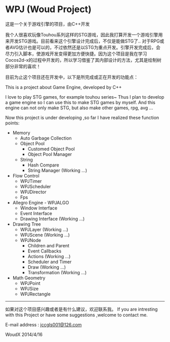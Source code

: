 WPJ (Woud Project)
===

这是一个关于游戏引擎的项目，由C++开发

  我个人很喜欢玩像Touhou系列这样的STG游戏，因此我打算开发一个游戏引擎用来开发STG游戏。目前看来这个引擎设计完成后，不仅是能做STG了.. 对于RPG或者AVG估计也是可以的，不过依然还是以STG为重点开发。引擎开发完成后，会尽力引入脚本，使游戏开发变得更加方便快捷。因为这个项目是我在学习Cocos2d-x的过程中开发的，所以学习借鉴了其内部设计的方法，尤其是绘制树部分非常的喜欢！
  
  目前为止这个项目还在开发中，以下是所完成或正在开发的功能点：

This is a project about Game Engine, developed by C++

  I love to play STG games, for example touhou series~ Thus I plan to develop a game engine so I can use this to make STG games 
by myself. And this engine can not only make STG, but also make other games, rpg, avg ... 

  Now this project is under developing ,so far I have realized these function points:
  
  + Memory
    * Auto Garbage Collection
    + Object Pool
      * Customed Object Pool
      * Object Pool Manager
    + String
      * Hash Compare
      * String Manager (Working ...)
  + Flow Control
    * WPJTimer
    * WPJScheduler
    * WPJDirector
    * Fps
  + Allegro Engine - WPJALGO
    * Window Interface
    * Event Interface
    * Drawing Interface (Working ...)
  + Drawing Tree
    + WPJLayer (Working ...)
    + WPJScene (Working ...)
    + WPJNode
      * Children and Parent
      * Event Callbacks
      * Actions (Working ...)
      * Scheduler and Timer
      * Draw (Working ...)
      * Transformation (Working ...)
  + Math Geometry
    * WPJPoint
    * WPJSize
    * WPJRectangle
  ***
  
  如果对这个项目感兴趣或者是有什么建议，欢迎联系我。
  If you are intresting with this Project or have some suggestions ,welcome to contact me.
  
  E-mail address : jccgls001@126.com
  
  WoudX 
  2014/4/16

